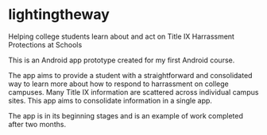 # lightingtheway
Helping college students learn about and act on Title IX Harrassment Protections at Schools

This is an Android app prototype created for my first Android course. 

The app aims to provide a student with a straightforward and consolidated way to learn more about how to respond to harrassment on college campuses. Many Title IX information are scattered across individual campus sites. This app aims to consolidate information in a single app. 

The app is in its beginning stages and is an example of work completed after two months.
